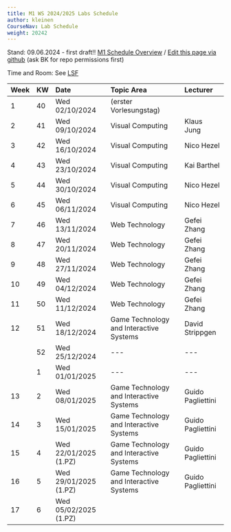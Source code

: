 ```yaml
---
title: M1 WS 2024/2025 Labs Schedule
author: kleinen
CourseNav: Lab Schedule
weight: 20242
---
```

 
Stand: 09.06.2024 - first draft!!
[M1 Schedule Overview](/classes/m1)
/
[Edit this page via github](https://github.com/progwebtec/progwebtec.github.io/blob/main/content/classes/ws2024/m1-web/schedule/index.md) (ask BK for repo permissions first)

Time and Room: See [LSF](#tbd)


| Week | KW | Date                  | Topic Area                              | Lecturer          |
|:-----|:---|:----------------------|:----------------------------------------|:------------------|
| 1    | 40 | Wed 02/10/2024        | (erster Vorlesungstag)                  |                   |
| 2    | 41 | Wed 09/10/2024        | Visual Computing                        | Klaus Jung        |
| 3    | 42 | Wed 16/10/2024        | Visual Computing                        | Nico Hezel        |
| 4    | 43 | Wed 23/10/2024        | Visual Computing                        | Kai Barthel       |
| 5    | 44 | Wed 30/10/2024        | Visual Computing                        | Nico Hezel        |
| 6    | 45 | Wed 06/11/2024        | Visual Computing                        | Nico Hezel        |
| 7    | 46 | Wed 13/11/2024        | Web Technology                          | Gefei Zhang     |
| 8    | 47 | Wed 20/11/2024        | Web Technology                          | Gefei Zhang     |
| 9    | 48 | Wed 27/11/2024        | Web Technology                          | Gefei Zhang     |
| 10   | 49 | Wed 04/12/2024        | Web Technology                          | Gefei Zhang     |
| 11   | 50 | Wed 11/12/2024        | Web Technology                          | Gefei Zhang     |
| 12   | 51 | Wed 18/12/2024        | Game Technology and Interactive Systems | David Strippgen   |
|      | 52 | Wed 25/12/2024        | ---                             | ---                  |
|      | 1  | Wed 01/01/2025        | ---                             | ---                  |
| 13   | 2  | Wed 08/01/2025        | Game Technology and Interactive Systems | Guido Pagliettini |
| 14   | 3  | Wed 15/01/2025        | Game Technology and Interactive Systems | Guido Pagliettini |
| 15   | 4  | Wed 22/01/2025 (1.PZ) | Game Technology and Interactive Systems | Guido Pagliettini |
| 16   | 5  | Wed 29/01/2025 (1.PZ) | Game Technology and Interactive Systems | Guido Pagliettini |
| 17   | 6  | Wed 05/02/2025 (1.PZ) |                                         |                   |
